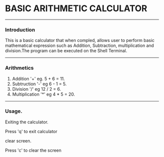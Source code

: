 # BASIC ARITHMETIC CALCULATOR
---
### Introduction
This is a basic calculator that when compled, allows user to perform basic mathematical
expression such as Addition, Subtraction, multiplication and division.The program can be 
executed on the Shell Terminal.

---
### Arithmetics 
1. Addition '+' eg. 5 + 6 = 11.<br>
1. Subtruction '-' eg 6 - 1 = 5.<br>
1. Division '/' eg 12 / 2 = 6.<br>
1. Multiplication '*' eg 4 * 5 = 20.

---
### Usage.
 Exiting the calculator.<br>
  <p>Press 'q' to exit calculator</p>

 clear screen.<br>
 <p>Press 'c' to clear the screen</p>


